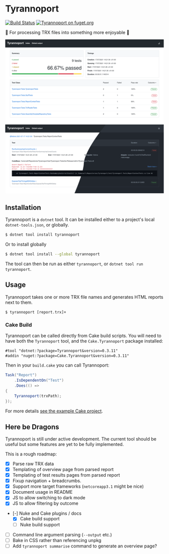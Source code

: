 # Tyrannoport

[![Build Status](https://dev.azure.com/iwillspeak/GitHub/_apis/build/status/iwillspeak.Tyrannoport?branchName=main)](https://dev.azure.com/iwillspeak/GitHub/_build/latest?definitionId=8&branchName=main)
[![Tyrannoport on fuget.org](https://www.fuget.org/packages/Tyrannoport/badge.svg)](https://www.fuget.org/packages/Tyrannoport)

🦖 For processing TRX files into something more enjoyable 🦖

![Overview page](docs/OverviewPage.png)
![Class details](docs/ClassDetails.png)

## Installation

Tyrannoport is a `dotnet` tool. It can be installed either to a project's
local `dotnet-tools.json`, or globally.

```bash
$ dotnet tool install tyrannoport
```

Or to install globally

```bash
$ dotnet tool install --global tyrannoport
```

The tool can then be run as either `tyrannoport`, or
`dotnet tool run tyrannoport`. 

## Usage

Tyrannoport takes one or more TRX file names and generates HTML reports next to
them.

```
$ tyrannoport [report.trx]+
```

### Cake Build

Tyrannoport can be called directly from Cake build scripts. You will need to
have both the `Tyrannoport` tool, and the `Cake.Tyrannoport` package installed:

```cake
#tool "dotnet:?package=Tyrannoport&version=0.3.11"
#addin "nuget:?package=Cake.Tyrannoport&version=0.3.11"
```

Then in your `build.cake` you can call Tyrannoport:

```c#
Task("Report")
    .IsDependentOn("Test")
    .Does(() =>
{
    Tyrannoport(trxPath);
});
```

For more details [see the example Cake project](https://gist.github.com/iwillspeak/85ecff08bfd587d2a98272f1dd1a2698).

## Here be Dragons

Tyrannoport is still under active development. The current tool should be
useful but some features are yet to be fully implemented.

This is a rough roadmap:

 * [x] Parse raw TRX data
 * [x] Templating of overview page from parsed report
 * [x] Templating of test results pages from parsed report
 * [x] Fixup navigation + breadcrumbs.
 * [x] Support more target frameworks (`netcoreapp3.1` might be nice)
 * [x] Document usage in README
 * [x] JS to allow switching to dark mode
 * [x] JS to allow filtering by outcome
 * [-] Nuke and Cake plugins / docs
    * [x] Cake build support
    * [ ] Nuke build support
 * [ ] Command line argument parsing (`--output` etc.)
 * [ ] Bake in CSS rather than referencing unpkg
 * [ ] Add `tyrannoport summarise` command to generate an overview page?
